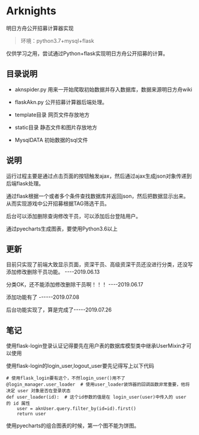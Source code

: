# Arknights
明日方舟公开招募计算器实现

>环境：python3.7+mysql+flask

仅供学习之用，尝试通过Python+flask实现明日方舟公开招募的计算。

## 目录说明

- aknspider.py 用来一开始爬取初始数据并存入数据库，数据来源明日方舟wiki

- flaskAkn.py  公开招募计算器后端处理。

- template目录 网页文件存放地方

- static目录 静态文件和图片存放地方

- MysqlDATA 初始数据的sql文件


## 说明

运行过程主要是通过点击页面的按钮触发ajax，然后通过ajax生成json对象传递到后端flask处理。

通过flask根据一个或者多个条件查找数据库并返回json，然后把数据显示出来。从而实现游戏中公开招募根据TAG筛选干员。

后台可以添加删除查询修改干员，可以添加后台登陆用户。

通过pyecharts生成图表，要使用Python3.6以上

## 更新

目前只实现了前端大致显示页面，资深干员、高级资深干员还没进行分类，还没写添加修改删除干员功能。 ----2019.06.13

分类OK，还不能添加修改删除干员啊！！！ ----2019.06.17

添加功能有了 ------2019.07.08

后台功能实现了，算是完成了-----2019.07.26 

## 笔记

使用flask-login登录认证记得要先在用户表的数据库模型类中继承UserMixin才可以使用

使用flask-login的login_user,logout_user要先记得写上以下代码
```
# 使用flask_login要有这个，不然login_user()用不了
@login_manager.user_loader  # 使用user_loader装饰器的回调函数非常重要，他将决定 user 对象是否在登录状态
def user_loader(id):  # 这个id参数的值是在 login_user(user)中传入的 user 的 id 属性
    user = aknUser.query.filter_by(id=id).first()
    return user
```

使用pyecharts的组合图表的时候，第一个图不能为饼图。